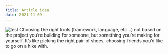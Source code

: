 ```yaml
---
title: Article idea
date: 2021-11-09
---
```


![test](https://www.potato.horse/_next/image?url=https%3A%2F%2Fimages.ctfassets.net%2Fhyylafu4fjks%2F2psj9golgUjjyvkBhNh01z%2Fb1d625286480e7bd2f2a78498b0e99a9%2F184773261_175395991146755_4828683660985860878_n_17870293085376490.jpg&w=3840&q=75)
Choosing the right tools (framework, language, etc…) not based on the project you’re building for someone, but something you’re making for yourself. It’s like picking the right pair of shoes, choosing friends you’d like to go on a hike with.
